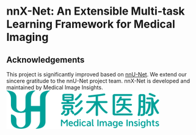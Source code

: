 # nnX-Net: An Extensible Multi-task Learning Framework for Medical Imaging


## Acknowledgements
This project is significantly improved based on [nnU-Net](https://github.com/MIC-DKFZ/nnUNet/tree/master). We extend our sincere gratitude to the nnU-Net project team. nnX-Net is developed and maintained by Medical Image Insights.
<img src="/nnXNet/documentation/assets/yh_logo.png" height="100px" />
